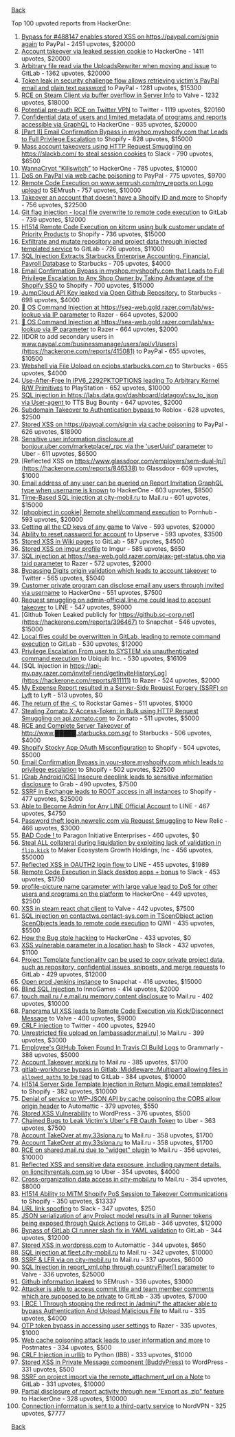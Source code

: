 [Back](../README.md)

Top 100 upvoted reports from HackerOne:

1. [Bypass for #488147 enables stored XSS on https://paypal.com/signin again](https://hackerone.com/reports/510152) to PayPal - 2451 upvotes, $20000
2. [Account takeover via leaked session cookie](https://hackerone.com/reports/745324) to HackerOne - 1411 upvotes, $20000
3. [Arbitrary file read via the UploadsRewriter when moving and issue](https://hackerone.com/reports/827052) to GitLab - 1362 upvotes, $20000
4. [Token leak in security challenge flow allows retrieving victim's PayPal email and plain text password](https://hackerone.com/reports/739737) to PayPal - 1281 upvotes, $15300
5. [RCE on Steam Client via buffer overflow in Server Info](https://hackerone.com/reports/470520) to Valve - 1232 upvotes, $18000
6. [Potential pre-auth RCE on Twitter VPN](https://hackerone.com/reports/591295) to Twitter - 1119 upvotes, $20160
7. [Confidential data of users and limited metadata of programs and reports accessible via GraphQL](https://hackerone.com/reports/489146) to HackerOne - 935 upvotes, $20000
8. [[Part II] Email Confirmation Bypass in myshop.myshopify.com that Leads to Full Privilege Escalation](https://hackerone.com/reports/796808) to Shopify - 828 upvotes, $15000
9. [Mass account takeovers using HTTP Request Smuggling on https://slackb.com/ to steal session cookies](https://hackerone.com/reports/737140) to Slack - 790 upvotes, $6500
10. [WannaCrypt “Killswitch”](https://hackerone.com/reports/228648) to HackerOne - 785 upvotes, $10000
11. [DoS on PayPal via web cache poisoning](https://hackerone.com/reports/622122) to PayPal - 775 upvotes, $9700
12. [Remote Code Execution on www.semrush.com/my_reports on Logo upload](https://hackerone.com/reports/403417) to SEMrush - 757 upvotes, $10000
13. [Takeover an account that doesn't have a Shopify ID and more](https://hackerone.com/reports/867513) to Shopify - 756 upvotes, $22500
14. [Git flag injection - local file overwrite to remote code execution](https://hackerone.com/reports/658013) to GitLab - 739 upvotes, $12000
15. [H1514 Remote Code Execution on kitcrm using bulk customer update of Priority Products](https://hackerone.com/reports/422944) to Shopify - 736 upvotes, $15000
16. [Exfiltrate and mutate repository and project data through injected templated service](https://hackerone.com/reports/446585) to GitLab - 726 upvotes, $11000
17. [SQL Injection Extracts Starbucks Enterprise Accounting, Financial, Payroll Database](https://hackerone.com/reports/531051) to Starbucks - 705 upvotes, $4000
18. [Email Confirmation Bypass in myshop.myshopify.com that Leads to Full Privilege Escalation to Any Shop Owner by Taking Advantage of the Shopify SSO](https://hackerone.com/reports/791775) to Shopify - 700 upvotes, $15000
19. [JumpCloud API Key leaked via Open Github Repository.](https://hackerone.com/reports/716292) to Starbucks - 698 upvotes, $4000
20. [🐞 OS Command Injection at https://sea-web.gold.razer.com/lab/ws-lookup via IP parameter](https://hackerone.com/reports/821962) to Razer - 664 upvotes, $2000
21. [🐞 OS Command Injection at https://sea-web.gold.razer.com/lab/ws-lookup via IP parameter](https://hackerone.com/reports/821962) to Razer - 664 upvotes, $2000
22. [IDOR to add secondary users in www.paypal.com/businessmanage/users/api/v1/users](https://hackerone.com/reports/415081) to PayPal - 655 upvotes, $10500
23. [Webshell via File Upload on ecjobs.starbucks.com.cn](https://hackerone.com/reports/506646) to Starbucks - 655 upvotes, $4000
24. [Use-After-Free In IPV6_2292PKTOPTIONS leading To Arbitrary Kernel R/W Primitives](https://hackerone.com/reports/826026) to PlayStation - 652 upvotes, $10000
25. [SQL injection in https://labs.data.gov/dashboard/datagov/csv_to_json via User-agent ](https://hackerone.com/reports/297478) to TTS Bug Bounty - 647 upvotes, $2000
26. [Subdomain Takeover to Authentication bypass ](https://hackerone.com/reports/335330) to Roblox - 628 upvotes, $2500
27. [Stored XSS on https://paypal.com/signin via cache poisoning](https://hackerone.com/reports/488147) to PayPal - 626 upvotes, $18900
28. [Sensitive user information disclosure at bonjour.uber.com/marketplace/_rpc via the 'userUuid' parameter](https://hackerone.com/reports/542340) to Uber - 611 upvotes, $6500
29. [Reflected XSS on https://www.glassdoor.com/employers/sem-dual-lp/](https://hackerone.com/reports/846338) to Glassdoor - 609 upvotes, $1000
30. [Email address of any user can be queried on Report Invitation GraphQL type when username is known](https://hackerone.com/reports/792927) to HackerOne - 603 upvotes, $8500
31. [Time-Based SQL injection at city-mobil.ru](https://hackerone.com/reports/868436) to Mail.ru - 601 upvotes, $15000
32. [[phpobject in cookie] Remote shell/command execution](https://hackerone.com/reports/141956) to Pornhub - 593 upvotes, $20000
33. [Getting all the CD keys of any game](https://hackerone.com/reports/391217) to Valve - 593 upvotes, $20000
34. [Ability to reset password for account](https://hackerone.com/reports/322985) to Upserve  - 593 upvotes, $3500
35. [Stored XSS in Wiki pages](https://hackerone.com/reports/526325) to GitLab - 587 upvotes, $4500
36. [Stored XSS on imgur profile](https://hackerone.com/reports/484434) to Imgur - 585 upvotes, $650
37. [SQL injection at https://sea-web.gold.razer.com/ajax-get-status.php via txid parameter](https://hackerone.com/reports/819738) to Razer - 572 upvotes, $2000
38. [Bypassing Digits origin validation which leads to account takeover](https://hackerone.com/reports/129873) to Twitter - 565 upvotes, $5040
39. [Customer private program can disclose email any users through invited via username](https://hackerone.com/reports/807448) to HackerOne - 551 upvotes, $7500
40. [Request smuggling on admin-official.line.me could lead to account takeover](https://hackerone.com/reports/740037) to LINE - 547 upvotes, $9000
41. [Github Token Leaked publicly for https://github.sc-corp.net](https://hackerone.com/reports/396467) to Snapchat - 546 upvotes, $15000
42. [Local files could be overwritten in GitLab, leading to remote command execution](https://hackerone.com/reports/587854) to GitLab - 530 upvotes, $12000
43. [Privilege Escalation From user to SYSTEM via unauthenticated command execution ](https://hackerone.com/reports/544928) to Ubiquiti Inc. - 530 upvotes, $16109
44. [SQL Injection in https://api-my.pay.razer.com/inviteFriend/getInviteHistoryLog](https://hackerone.com/reports/811111) to Razer - 524 upvotes, $2000
45. [My Expense Report resulted in a Server-Side Request Forgery (SSRF) on Lyft](https://hackerone.com/reports/885975) to Lyft - 513 upvotes, $0
46. [The return of the ＜](https://hackerone.com/reports/639684) to Rockstar Games - 511 upvotes, $1000
47. [Stealing Zomato X-Access-Token: in Bulk using HTTP Request Smuggling on api.zomato.com](https://hackerone.com/reports/771666) to Zomato - 511 upvotes, $5000
48. [RCE and Complete Server Takeover of http://www.█████.starbucks.com.sg/](https://hackerone.com/reports/502758) to Starbucks - 506 upvotes, $4000
49. [Shopify Stocky App OAuth Misconfiguration](https://hackerone.com/reports/740989) to Shopify - 504 upvotes, $5000
50. [Email Confirmation Bypass in your-store.myshopify.com which leads to privilege escalation](https://hackerone.com/reports/910300) to Shopify - 502 upvotes, $22500
51. [[Grab Android/iOS] Insecure deeplink leads to sensitive information disclosure](https://hackerone.com/reports/401793) to Grab - 490 upvotes, $7500
52. [SSRF in Exchange leads to ROOT access in all instances](https://hackerone.com/reports/341876) to Shopify - 477 upvotes, $25000
53. [Able to Become Admin for Any LINE Official Account](https://hackerone.com/reports/698579) to LINE - 467 upvotes, $4750
54. [Password theft login.newrelic.com via Request Smuggling](https://hackerone.com/reports/498052) to New Relic - 466 upvotes, $3000
55. [BAD Code ! ](https://hackerone.com/reports/180074) to Paragon Initiative Enterprises - 460 upvotes, $0
56. [Steal ALL collateral during liquidation by exploiting lack of validation in `flip.kick`](https://hackerone.com/reports/684092) to Maker Ecosystem Growth Holdings, Inc - 456 upvotes, $50000
57. [Reflected XSS in OAUTH2 login flow ](https://hackerone.com/reports/697099) to LINE - 455 upvotes, $1989
58. [Remote Code Execution in Slack desktop apps + bonus](https://hackerone.com/reports/783877) to Slack - 453 upvotes, $1750
59. [profile-picture name parameter with large value lead to DoS for other users and programs on the platform](https://hackerone.com/reports/764434) to HackerOne - 449 upvotes, $2500
60. [XSS in steam react chat client](https://hackerone.com/reports/409850) to Valve - 442 upvotes, $7500
61. [SQL injection on contactws.contact-sys.com in TScenObject action ScenObjects leads to remote code execution](https://hackerone.com/reports/816254) to QIWI - 435 upvotes, $5500
62. [How the Bug stole hacking](https://hackerone.com/reports/762510) to HackerOne - 433 upvotes, $0
63. [XSS vulnerable parameter in a location hash](https://hackerone.com/reports/146336) to Slack - 432 upvotes, $1100
64. [Project Template functionality can be used to copy private project data, such as repository, confidential issues, snippets, and merge requests](https://hackerone.com/reports/689314) to GitLab - 429 upvotes, $12000
65. [Open prod Jenkins instance](https://hackerone.com/reports/231460) to Snapchat - 416 upvotes, $15000
66. [Blind SQL Injection ](https://hackerone.com/reports/758654) to InnoGames - 414 upvotes, $2000
67. [touch.mail.ru / e.mail.ru memory content disclosure](https://hackerone.com/reports/513236) to Mail.ru - 402 upvotes, $10000
68. [Panorama UI XSS leads to Remote Code Execution via Kick/Disconnect Message](https://hackerone.com/reports/631956) to Valve - 400 upvotes, $9000
69. [CRLF injection](https://hackerone.com/reports/446271) to Twitter - 400 upvotes, $2940
70. [Unrestricted file upload on [ambassador.mail.ru] ](https://hackerone.com/reports/854032) to Mail.ru - 399 upvotes, $3000
71. [Employee's GitHub Token Found In Travis CI Build Logs](https://hackerone.com/reports/496937) to Grammarly - 388 upvotes, $5000
72. [Account Takeover worki.ru](https://hackerone.com/reports/744662) to Mail.ru - 385 upvotes, $1700
73. [gitlab-workhorse bypass in Gitlab::Middleware::Multipart allowing files in `allowed_paths` to be read](https://hackerone.com/reports/850447) to GitLab - 384 upvotes, $10000
74. [H1514 Server Side Template Injection in Return Magic email templates?](https://hackerone.com/reports/423541) to Shopify - 382 upvotes, $10000
75. [Denial of service to WP-JSON API by cache poisoning the CORS allow origin header](https://hackerone.com/reports/591302) to Automattic - 379 upvotes, $550
76. [Stored XSS Vulnerability](https://hackerone.com/reports/643908) to WordPress - 376 upvotes, $500
77. [Chained Bugs to Leak Victim's Uber's FB Oauth Token](https://hackerone.com/reports/202781) to Uber - 363 upvotes, $7500
78. [Account TakeOver at my.33slona.ru](https://hackerone.com/reports/773519) to Mail.ru - 358 upvotes, $1700
79. [Account TakeOver at my.33slona.ru](https://hackerone.com/reports/773519) to Mail.ru - 358 upvotes, $1700
80. [RCE on shared.mail.ru due to "widget" plugin](https://hackerone.com/reports/518637) to Mail.ru - 356 upvotes, $10000
81. [Reflected XSS and sensitive data exposure, including payment details, on lioncityrentals.com.sg](https://hackerone.com/reports/340431) to Uber - 354 upvotes, $4000
82. [Cross-organization data access in city-mobil.ru](https://hackerone.com/reports/863983) to Mail.ru - 354 upvotes, $8000
83. [H1514 Ability to MiTM Shopify PoS Session to Takeover Communications](https://hackerone.com/reports/423467) to Shopify - 350 upvotes, $13337
84. [URL link spoofing](https://hackerone.com/reports/481472) to Slack - 347 upvotes, $250
85. [JSON serialization of any Project model results in all Runner tokens being exposed through Quick Actions](https://hackerone.com/reports/509924) to GitLab - 346 upvotes, $12000
86. [Bypass of GitLab CI runner slash fix in YAML validation](https://hackerone.com/reports/409395) to GitLab - 344 upvotes, $12000
87. [Stored XSS in wordpress.com](https://hackerone.com/reports/733248) to Automattic - 344 upvotes, $650
88. [SQL injection at fleet.city-mobil.ru](https://hackerone.com/reports/881901) to Mail.ru - 342 upvotes, $10000
89. [SSRF & LFR via on city-mobil.ru](https://hackerone.com/reports/748123) to Mail.ru - 337 upvotes, $6000
90. [SQL Injection in report_xml.php through countryFilter[] parameter](https://hackerone.com/reports/383127) to Valve - 336 upvotes, $25000
91. [Github information leaked](https://hackerone.com/reports/676212) to SEMrush - 336 upvotes, $3000
92. [Attacker is able to access commit title and team member comments which are supposed to be private](https://hackerone.com/reports/502593) to GitLab - 335 upvotes, $7000
93. [[ RCE ] Through stopping the redirect in /admin/* the attacker able to bypass Authentication And Upload Malicious File](https://hackerone.com/reports/683957) to Mail.ru - 335 upvotes, $4000
94. [OTP token bypass in accessing user settings](https://hackerone.com/reports/699082) to Razer - 335 upvotes, $1000
95. [Web cache poisoning attack leads to user information and more](https://hackerone.com/reports/492841) to Postmates - 334 upvotes, $500
96. [CRLF Injection in urllib](https://hackerone.com/reports/590020) to Python (IBB) - 333 upvotes, $1000
97. [Stored XSS in Private Message component (BuddyPress)](https://hackerone.com/reports/487081) to WordPress - 331 upvotes, $500
98. [SSRF on project import via the remote_attachment_url on a Note](https://hackerone.com/reports/826361) to GitLab - 331 upvotes, $10000
99. [Partial disclosure of report activity through new "Export as .zip" feature](https://hackerone.com/reports/182358) to HackerOne - 328 upvotes, $10000
100. [Connection informaton is sent to a third-party service](https://hackerone.com/reports/752402) to NordVPN - 325 upvotes, $7777


[Back](../README.md)
